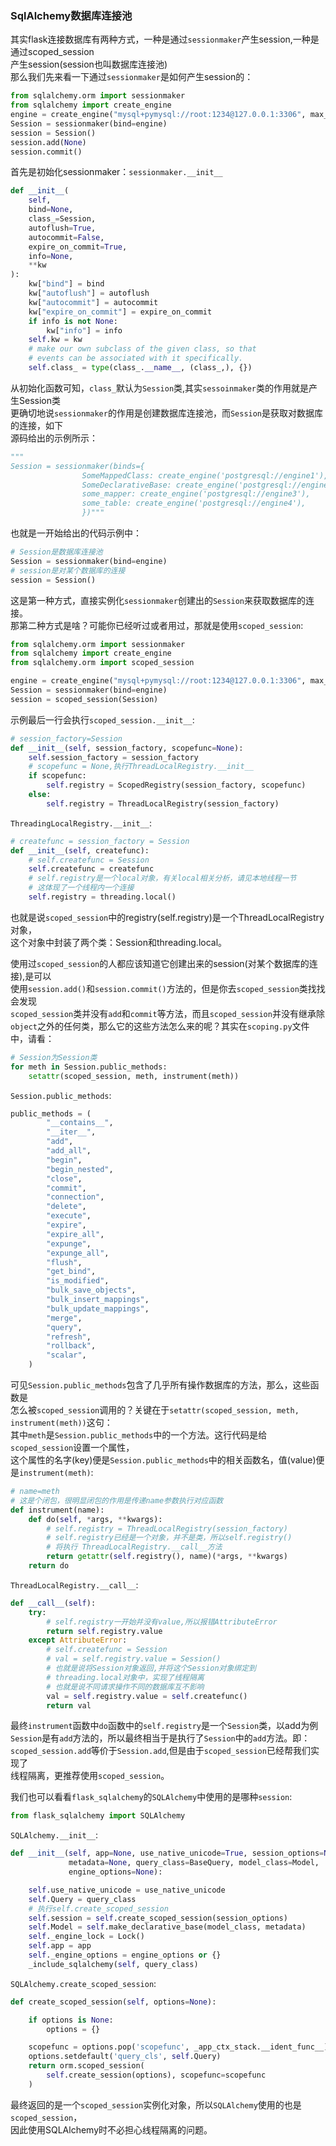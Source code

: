 ### SqlAlchemy数据库连接池 ###
其实flask连接数据库有两种方式，一种是通过`sessionmaker`产生session,一种是通过scoped_session  
产生session(session也叫数据库连接池)  
那么我们先来看一下通过`sessionmaker`是如何产生session的：
```python
from sqlalchemy.orm import sessionmaker
from sqlalchemy import create_engine
engine = create_engine("mysql+pymysql://root:1234@127.0.0.1:3306", max_overflow=0)
Session = sessionmaker(bind=engine)
session = Session()
session.add(None)
session.commit()
```
首先是初始化sessionmaker：`sessionmaker.__init__`
```python
def __init__(
    self,
    bind=None,
    class_=Session,
    autoflush=True,
    autocommit=False,
    expire_on_commit=True,
    info=None,
    **kw
):
    kw["bind"] = bind
    kw["autoflush"] = autoflush
    kw["autocommit"] = autocommit
    kw["expire_on_commit"] = expire_on_commit
    if info is not None:
        kw["info"] = info
    self.kw = kw
    # make our own subclass of the given class, so that
    # events can be associated with it specifically.
    self.class_ = type(class_.__name__, (class_,), {})
```
从初始化函数可知，`class_`默认为`Session`类,其实`sessoinmaker`类的作用就是产生Session类  
更确切地说`sessionmaker`的作用是创建数据库连接池，而`Session`是获取对数据库的连接，如下  
源码给出的示例所示：
```python
"""
Session = sessionmaker(binds={
                SomeMappedClass: create_engine('postgresql://engine1'),
                SomeDeclarativeBase: create_engine('postgresql://engine2'),
                some_mapper: create_engine('postgresql://engine3'),
                some_table: create_engine('postgresql://engine4'),
                })"""
```
也就是一开始给出的代码示例中：
```python
# Session是数据库连接池
Session = sessionmaker(bind=engine)
# session是对某个数据库的连接
session = Session()
```
这是第一种方式，直接实例化`sessionmaker`创建出的`Session`来获取数据库的连接。  
那第二种方式是啥？可能你已经听过或者用过，那就是使用`scoped_session`:
```python
from sqlalchemy.orm import sessionmaker
from sqlalchemy import create_engine
from sqlalchemy.orm import scoped_session

engine = create_engine("mysql+pymysql://root:1234@127.0.0.1:3306", max_overflow=0)
Session = sessionmaker(bind=engine)
session = scoped_session(Session)
```
示例最后一行会执行`scoped_session.__init__`:
```python
# session_factory=Session
def __init__(self, session_factory, scopefunc=None):
    self.session_factory = session_factory
    # scopefunc = None,执行ThreadLocalRegistry.__init__
    if scopefunc:
        self.registry = ScopedRegistry(session_factory, scopefunc)
    else:
        self.registry = ThreadLocalRegistry(session_factory)
```
`ThreadingLocalRegistry.__init__`:
```python
# createfunc = session_factory = Session
def __init__(self, createfunc):
    # self.createfunc = Session
    self.createfunc = createfunc
    # self.registry是一个local对象，有关local相关分析，请见本地线程一节
    # 这体现了一个线程内一个连接
    self.registry = threading.local()
```
也就是说`scoped_session`中的registry(self.registry)是一个ThreadLocalRegistry对象，  
这个对象中封装了两个类：Session和threading.local。

使用过`scoped_session`的人都应该知道它创建出来的session(对某个数据库的连接),是可以  
使用`session.add()`和`session.commit()`方法的，但是你去`scoped_session`类找找会发现  
`scoped_session`类并没有`add`和`commit`等方法，而且`scoped_session`并没有继承除  
`object`之外的任何类，那么它的这些方法怎么来的呢？其实在`scoping.py`文件中，请看：
```python
# Session为Session类
for meth in Session.public_methods:
    setattr(scoped_session, meth, instrument(meth))
```
`Session.public_methods`:
```python
public_methods = (
        "__contains__",
        "__iter__",
        "add",
        "add_all",
        "begin",
        "begin_nested",
        "close",
        "commit",
        "connection",
        "delete",
        "execute",
        "expire",
        "expire_all",
        "expunge",
        "expunge_all",
        "flush",
        "get_bind",
        "is_modified",
        "bulk_save_objects",
        "bulk_insert_mappings",
        "bulk_update_mappings",
        "merge",
        "query",
        "refresh",
        "rollback",
        "scalar",
    )
```
可见`Session.public_methods`包含了几乎所有操作数据库的方法，那么，这些函数是  
怎么被`scoped_session`调用的？关键在于`setattr(scoped_session, meth, instrument(meth))`这句：  
其中`meth`是`Session.public_methods`中的一个方法。这行代码是给`scoped_session`设置一个属性，  
这个属性的名字(key)便是`Session.public_methods`中的相关函数名，值(value)便是`instrument(meth)`:
```python
# name=meth
# 这是个闭包，很明显闭包的作用是传递name参数执行对应函数
def instrument(name):
    def do(self, *args, **kwargs):
        # self.registry = ThreadLocalRegistry(session_factory)
        # self.registry已经是一个对象，并不是类，所以self.registry()
        # 将执行 ThreadLocalRegistry.__call__方法
        return getattr(self.registry(), name)(*args, **kwargs)
    return do
```
`ThreadLocalRegistry.__call__`:
```python
def __call__(self):
    try:
        # self.registry一开始并没有value,所以报错AttributeError
        return self.registry.value
    except AttributeError:
        # self.createfunc = Session
        # val = self.registry.value = Session()
        # 也就是说将Session对象返回,并将这个Session对象绑定到
        # threading.local对象中，实现了线程隔离
        # 也就是说不同请求操作不同的数据库互不影响
        val = self.registry.value = self.createfunc()
        return val
```
最终`instrument`函数中`do`函数中的`self.registry`是一个`Session`类，以add为例  
`Session`是有`add`方法的，所以最终相当于是执行了`Session`中的`add`方法。即：  
`scoped_session.add`等价于`Session.add`,但是由于`scoped_session`已经帮我们实现了  
线程隔离，更推荐使用`scoped_session`。

我们也可以看看`flask_sqlalchemy`的`SQLAlchemy`中使用的是哪种`session`:
```python
from flask_sqlalchemy import SQLAlchemy
```
`SQLAlchemy.__init__`:
```python
def __init__(self, app=None, use_native_unicode=True, session_options=None,
             metadata=None, query_class=BaseQuery, model_class=Model,
             engine_options=None):

    self.use_native_unicode = use_native_unicode
    self.Query = query_class
    # 执行self.create_scoped_session
    self.session = self.create_scoped_session(session_options)
    self.Model = self.make_declarative_base(model_class, metadata)
    self._engine_lock = Lock()
    self.app = app
    self._engine_options = engine_options or {}
    _include_sqlalchemy(self, query_class)
```
`SQLAlchemy.create_scoped_session`:
```python
def create_scoped_session(self, options=None):

    if options is None:
        options = {}

    scopefunc = options.pop('scopefunc', _app_ctx_stack.__ident_func__)
    options.setdefault('query_cls', self.Query)
    return orm.scoped_session(
        self.create_session(options), scopefunc=scopefunc
    )
```
最终返回的是一个`scoped_session`实例化对象，所以`SQLAlchemy`使用的也是`scoped_session`，  
因此使用SQLAlchemy时不必担心线程隔离的问题。
